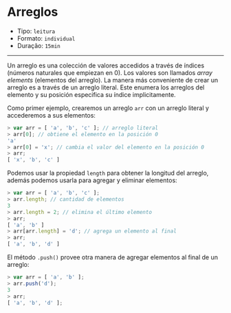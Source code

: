 # Arreglos

* Tipo: `leitura`
* Formato: `individual`
* Duração: `15min`

***

Un arreglo es una colección de valores accedidos a través de índices (números
naturales que empiezan en 0). Los valores son llamados _array elements_
(elementos del arreglo). La manera más conveniente de crear un arreglo es a
través de un arreglo literal. Este enumera los arreglos del elemento y su
posición especifica su índice implicitamente.

Como primer ejemplo, crearemos un arreglo `arr` con un arreglo literal y
accederemos a sus elementos:

```js
> var arr = [ 'a', 'b', 'c' ]; // arreglo literal
> arr[0]; // obtiene el elemento en la posición 0
'a'
> arr[0] = 'x'; // cambia el valor del elemento en la posición 0
> arr;
[ 'x', 'b', 'c' ]
```

Podemos usar la propiedad `length` para obtener la longitud del arreglo, además
podemos usarla para agregar y eliminar elementos:

```js
> var arr = [ 'a', 'b', 'c' ];
> arr.length; // cantidad de elementos
3
> arr.length = 2; // elimina el último elemento
> arr;
[ 'a', 'b' ]
> arr[arr.length] = 'd'; // agrega un elemento al final
> arr;
[ 'a', 'b', 'd' ]
```

El método `.push()` provee otra manera de agregar elementos al final de un
arreglo:

```js
> var arr = [ 'a', 'b' ];
> arr.push('d');
3
> arr;
[ 'a', 'b', 'd' ];
```

